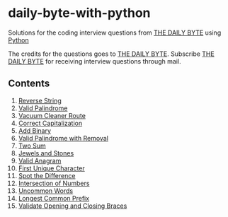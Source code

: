 # daily-byte-with-python
Solutions for the coding interview questions from [THE DAILY BYTE](https://thedailybyte.dev/) using [Python](https://www.python.org/)

The credits for the questions goes to [THE DAILY BYTE](https://thedailybyte.dev/). Subscribe [THE DAILY BYTE](https://thedailybyte.dev/) for receiving interview questions through mail.

## Contents
1. [Reverse String](solutions/reverse_string.md)
2. [Valid Palindrome](solutions/valid_palindrome.md)
3. [Vacuum Cleaner Route](solutions/vacuum_cleaner_route.md)
4. [Correct Capitalization](solutions/correct_capitalization.md)
5. [Add Binary](solutions/add_binary.md)
6. [Valid Palindrome with Removal](solutions/valid_palindrome_with_removal.md)
7. [Two Sum](solutions/two_sum.md)
8. [Jewels and Stones](solutions/jewels_and_stones.md)
9. [Valid Anagram](solutions/valid_anagram.md)
10. [First Unique Character](solutions/first_unique_character.md)
11. [Spot the Difference](solutions/spot_the_difference.md)
12. [Intersection of Numbers](solutions/intersection_of_numbers.md)
13. [Uncommon Words](solutions/uncommon_words.md)
14. [Longest Common Prefix](solutions/longest_common_prefix.md)
15. [Validate Opening and Closing Braces](solutions/validate_opening_and_closing_braces.md)